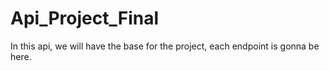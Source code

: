 # Api_Project_Final
In this api, we will have the base for the project, each endpoint is gonna be here.
